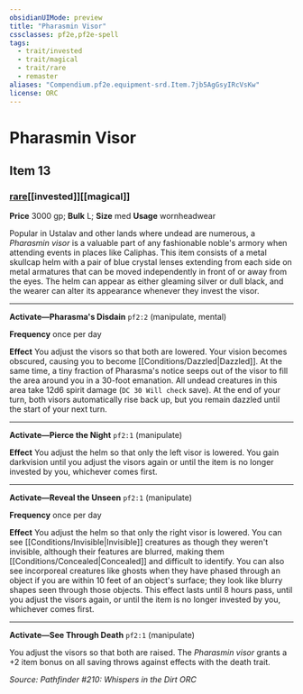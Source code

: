 ```yaml
---
obsidianUIMode: preview
title: "Pharasmin Visor"
cssclasses: pf2e,pf2e-spell
tags:
  - trait/invested
  - trait/magical
  - trait/rare
  - remaster
aliases: "Compendium.pf2e.equipment-srd.Item.7jb5AgGsyIRcVsKw"
license: ORC
---
```

# Pharasmin Visor
## Item 13
### [rare](rare "Rare Rarity Trait")[[invested]][[magical]]


**Price** 3000 gp; 
**Bulk** L; **Size** med
**Usage** wornheadwear

Popular in Ustalav and other lands where undead are numerous, a _Pharasmin visor_ is a valuable part of any fashionable noble's armory when attending events in places like Caliphas. This item consists of a metal skullcap helm with a pair of blue crystal lenses extending from each side on metal armatures that can be moved independently in front of or away from the eyes. The helm can appear as either gleaming silver or dull black, and the wearer can alter its appearance whenever they invest the visor.

* * *

**Activate—Pharasma's Disdain** `pf2:2` (manipulate, mental)

**Frequency** once per day

**Effect** You adjust the visors so that both are lowered. Your vision becomes obscured, causing you to become [[Conditions/Dazzled|Dazzled]]. At the same time, a tiny fraction of Pharasma's notice seeps out of the visor to fill the area around you in a 30-foot emanation. All undead creatures in this area take 12d6 spirit damage (`DC 30 Will check` save). At the end of your turn, both visors automatically rise back up, but you remain dazzled until the start of your next turn.

* * *

**Activate—Pierce the Night** `pf2:1` (manipulate)

**Effect** You adjust the helm so that only the left visor is lowered. You gain darkvision until you adjust the visors again or until the item is no longer invested by you, whichever comes first.

* * *

**Activate—Reveal the Unseen** `pf2:1` (manipulate)

**Frequency** once per day

**Effect** You adjust the helm so that only the right visor is lowered. You can see [[Conditions/Invisible|Invisible]] creatures as though they weren't invisible, although their features are blurred, making them [[Conditions/Concealed|Concealed]] and difficult to identify. You can also see incorporeal creatures like ghosts when they have phased through an object if you are within 10 feet of an object's surface; they look like blurry shapes seen through those objects. This effect lasts until 8 hours pass, until you adjust the visors again, or until the item is no longer invested by you, whichever comes first.

* * *

**Activate—See Through Death** `pf2:1` (manipulate)

You adjust the visors so that both are raised. The _Pharasmin visor_ grants a +2 item bonus on all saving throws against effects with the death trait.

*Source: Pathfinder #210: Whispers in the Dirt*
*ORC*